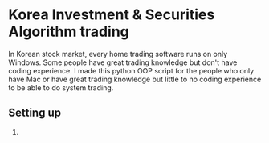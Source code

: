 # Korea Investment & Securities Algorithm trading
In Korean stock market, every home trading software runs on only Windows.
Some people have great trading knowledge but don't have coding experience.
I made this python OOP script for the people who only have Mac or have great trading knowledge but little to no coding experience to be able to do system trading.

## Setting up
1. 